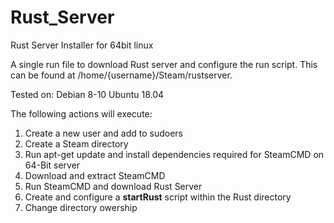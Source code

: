 # Rust_Server
Rust Server Installer for 64bit linux

A single run file to download Rust server and configure the run script.
This can be found at /home/{username}/Steam/rustserver.

Tested on:
  Debian 8-10
  Ubuntu 18.04

The following actions will execute:
  1) Create a new user and add to sudoers
  2) Create a Steam directory
  3) Run apt-get update and install dependencies required for SteamCMD on 64-Bit server
  4) Download and extract SteamCMD
  5) Run SteamCMD and download Rust Server
  6) Create and configure a **startRust** script within the Rust directory
  7) Change directory owership
